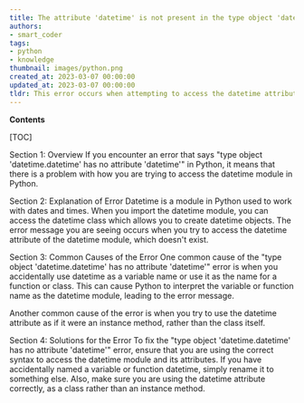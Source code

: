 ```yaml
---
title: The attribute 'datetime' is not present in the type object 'datetime.datetime'
authors:
- smart_coder
tags:
- python
- knowledge
thumbnail: images/python.png
created_at: 2023-03-07 00:00:00
updated_at: 2023-03-07 00:00:00
tldr: This error occurs when attempting to access the datetime attribute from a datetime.datetime object instead of just using datetime.
---
```


**Contents**

[TOC]

Section 1: Overview 
If you encounter an error that says "type object 'datetime.datetime' has no attribute 'datetime'" in Python, it means that there is a problem with how you are trying to access the datetime module in Python.

Section 2: Explanation of Error
Datetime is a module in Python used to work with dates and times. When you import the datetime module, you can access the datetime class which allows you to create datetime objects. The error message you are seeing occurs when you try to access the datetime attribute of the datetime module, which doesn't exist.

Section 3: Common Causes of the Error
One common cause of the "type object 'datetime.datetime' has no attribute 'datetime'" error is when you accidentally use datetime as a variable name or use it as the name for a function or class. This can cause Python to interpret the variable or function name as the datetime module, leading to the error message.

Another common cause of the error is when you try to use the datetime attribute as if it were an instance method, rather than the class itself.

Section 4: Solutions for the Error
To fix the "type object 'datetime.datetime' has no attribute 'datetime'" error, ensure that you are using the correct syntax to access the datetime module and its attributes. If you have accidentally named a variable or function datetime, simply rename it to something else. Also, make sure you are using the datetime attribute correctly, as a class rather than an instance method.
